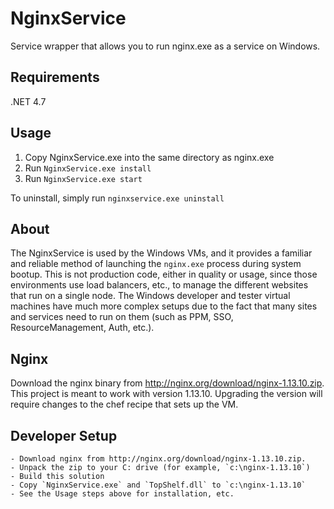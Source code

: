 NginxService
===============

Service wrapper that allows you to run nginx.exe as a service on Windows.

Requirements
---------------

.NET 4.7

Usage
---------------

1. Copy NginxService.exe into the same directory as nginx.exe
2. Run `NginxService.exe install`
3. Run `NginxService.exe start`

To uninstall, simply run `nginxservice.exe uninstall`


About
---------------

The NginxService is used by the Windows VMs, and it provides a familiar and reliable method of launching the `nginx.exe` process during system bootup.  This is not production code, either in quality or usage, since those environments use load balancers, etc., to manage the different websites that run on a single node.  The Windows developer and tester virtual machines have much more complex setups due to the fact that many sites and services need to run on them (such as PPM, SSO, ResourceManagement, Auth, etc.).

Nginx
---------------
Download the nginx binary from http://nginx.org/download/nginx-1.13.10.zip.  This project is meant to work with version 1.13.10.  Upgrading the version will require changes to the chef recipe that sets up the VM.

Developer Setup
---------------
	- Download nginx from http://nginx.org/download/nginx-1.13.10.zip.
	- Unpack the zip to your C: drive (for example, `c:\nginx-1.13.10`)
	- Build this solution
	- Copy `NginxService.exe` and `TopShelf.dll` to `c:\nginx-1.13.10`
	- See the Usage steps above for installation, etc.
